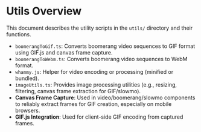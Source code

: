 # Utils Overview

This document describes the utility scripts in the `utils/` directory and their functions.
 
- `boomerangToGif.ts`: Converts boomerang video sequences to GIF format using GIF.js and canvas frame capture.
- `boomerangToWebm.ts`: Converts boomerang video sequences to WebM format.
- `whammy.js`: Helper for video encoding or processing (minified or bundled).
- `imageUtils.ts`: Provides image processing utilities (e.g., resizing, filtering, canvas frame extraction for GIF/slowmo).
- **Canvas Frame Capture**: Used in video/boomerang/slowmo components to reliably extract frames for GIF creation, especially on mobile browsers.
- **GIF.js Integration**: Used for client-side GIF encoding from captured frames. 
